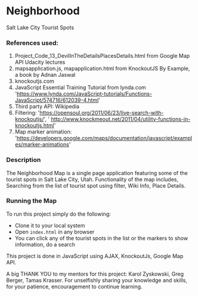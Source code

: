 # Neighborhood
Salt Lake City Tourist Spots

### References used:
1. Project_Code_13_DevilInTheDetailsPlacesDetails.html from Google Map API Udacity lectures
2. mapsapplication.js, mapapplication.html from KnockoutJS By Example, a book by Adnan Jaswal
3. knockoutjs.com 
4. JavaScript Essential Training Tutorial from lynda.com 'https://www.lynda.com/JavaScript-tutorials/Functions-JavaScript/574716/612039-4.html' 
5. Third party API: Wikipedia
6. Filtering: 'https://opensoul.org/2011/06/23/live-search-with-knockoutjs/', ' http://www.knockmeout.net/2011/04/utility-functions-in-knockoutjs.html' 
7. Map marker animation: 'https://developers.google.com/maps/documentation/javascript/examples/marker-animations'
### Description
The Neighborhood Map is a single page application featuring some of the tourist spots in Salt Lake City, Utah.  Functionality of the map includes, Searching from the list of tourist spot using filter, Wiki Info, Place Details.  
### Running the Map  
To run this project simply do the following:
* Clone it to your local system  
* Open `index.html` in any browser
* You can click any of the tourist spots in the list or the markers to show information, do a search 

This project is done in JavaScript using AJAX, KnockoutJs, Google Map API.  

A big THANK YOU to my mentors for this project: Karol Zyskowski, Greg Berger, Tamas Krasser. For unselfishly sharing your knowledge and skills, for your patience, encouragement to continue learning.  
